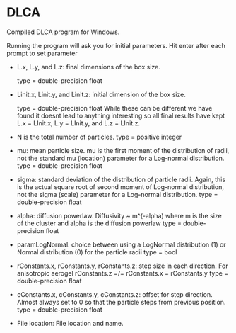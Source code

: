 # DLCA

Compiled DLCA program for Windows.

Running the program will ask you for initial parameters. Hit enter after each prompt to set parameter

- L.x, L.y, and L.z: final dimensions of the box size. 
    
    type = double-precision float

- Linit.x, Linit.y, and Linit.z: initial dimension of the box size.
    
    type = double-precision float
While these can be different we have found it doesnt lead to anything interesting so all final results have kept L.x = LInit.x, L.y = LInit.y, and L.z = LInit.z.

- N is the total number of particles.
    type = positive integer
    
- mu: mean particle size. mu is the first moment of the distribution of radii, not the standard mu (location) parameter for a Log-normal distribution.
    type = double-precision float
    
- sigma: standard deviation of the distribution of particle radii. Again, this is the actual square root of second moment of Log-normal distribution, not the sigma (scale) parameter for a Log-normal distribution.
    type = double-precision float
      
- alpha: diffusion powerlaw. Diffusivity ~ m^(-alpha) where m is the size of the cluster and alpha is the diffusion powerlaw 
    type = double-precision float
    
- paramLogNormal: choice between using a LogNormal distribution (1) or Normal distribution (0) for the particle radii
    type = bool 
    
- rConstants.x, rConstants.y, rConstants.z: step size in each direction. For anisotropic aerogel rConstants.z =/= rConstants.x = rConstants.y
    type = double-precision float
    
- cConstants.x, cConstants.y, cConstants.z: offset for step direction. Almost always set to 0 so that the particle steps from previous position.
    type = double-precision float
    
- File location: File location and name.


